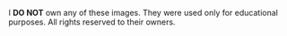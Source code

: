 I **DO NOT** own any of these images. They were used only for educational purposes.
All rights reserved to their owners.